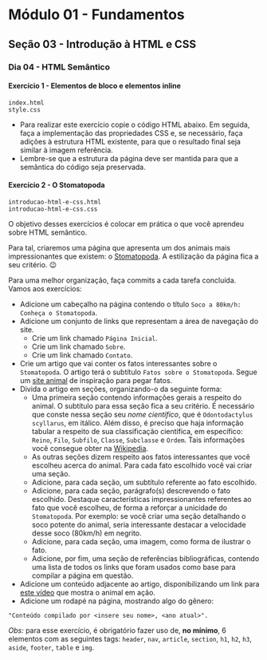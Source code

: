# Módulo 01 - Fundamentos
## Seção 03 - Introdução à HTML e CSS
### Dia 04 - HTML Semântico

#### Exercício 1 - Elementos de bloco e elementos inline

    index.html
    style.css

- Para realizar este exercício copie o código HTML abaixo. Em seguida, faça a implementação das propriedades CSS e, se necessário, faça adições à estrutura HTML existente, para que o resultado final seja similar à imagem referência.
- Lembre-se que a estrutura da página deve ser mantida para que a semântica do código seja preservada.

#### Exercício 2 - O Stomatopoda

    introducao-html-e-css.html
    introducao-html-e-css.css

O objetivo desses exercícios é colocar em prática o que você aprendeu sobre HTML semântico.

Para tal, criaremos uma página que apresenta um dos animais mais impressionantes que existem: o [Stomatopoda](https://www.nationalgeographic.com/science/article/natures-most-amazing-eyes-just-got-a-bit-weirder). A estilização da página fica a seu critério. 😉

Para uma melhor organização, faça commits a cada tarefa concluída. Vamos aos exercícios:
- Adicione um cabeçalho na página contendo o título `Soco a 80km/h: Conheça o Stomatopoda`.
- Adicione um conjunto de links que representam a área de navegação do site.
    - Crie um link chamado `Página Inicial`.
    - Crie um link chamado `Sobre`.
    - Crie um link chamado `Contato`.
- Crie um artigo que vai conter os fatos interessantes sobre o `Stomatopoda`. O artigo terá o subtítulo `Fatos sobre o Stomatopoda`. Segue um [site animal](https://theoatmeal.com/comics/mantis_shrimp) de inspiração para pegar fatos.
- Divida o artigo em seções, organizando-o da seguinte forma:
    - Uma primeira seção contendo informações gerais a respeito do animal. O subtítulo para essa seção fica a seu critério. É necessário que conste nessa seção seu _nome científico_, que é `Odontodactylus scyllarus`, em itálico. Além disso, é preciso que haja informação tabular a respeito de sua classificação científica, em específico: `Reino`, `Filo`, `Subfilo`, `Classe`, `Subclasse` e `Ordem`. Tais informações você consegue obter na [Wikipedia](https://pt.wikipedia.org/wiki/Stomatopoda).
    - As outras seções dizem respeito aos fatos interessantes que você escolheu acerca do animal. Para cada fato escolhido você vai criar uma seção.
    - Adicione, para cada seção, um subtítulo referente ao fato escolhido.
    - Adicione, para cada seção, parágrafo(s) descrevendo o fato escolhido. Destaque características impressionantes referentes ao fato que você escolheu, de forma a reforçar a unicidade do `Stomatopoda`. Por exemplo: se você criar uma seção detalhando o soco potente do animal, seria interessante destacar a velocidade desse soco (80km/h) em negrito.
    - Adicione, para cada seção, uma imagem, como forma de ilustrar o fato.
    - Adicione, por fim, uma seção de referências bibliográficas, contendo uma lista de todos os links que foram usados como base para compilar a página em questão.
- Adicione um conteúdo adjacente ao artigo, disponibilizando um link para [este vídeo](https://www.youtube.com/watch?v=E0Li1k5hGBE) que mostra o animal em ação.
- Adicione um rodapé na página, mostrando algo do gênero:

`"Conteúdo compilado por <insere seu nome>, <ano atual>".`

_Obs:_ para esse exercício, é obrigatório fazer uso de, **no mínimo**, 6 elementos com as seguintes tags: `header`, `nav`, `article`, `section`, `h1`, `h2`, `h3`, `aside`, `footer`, `table` e `img`.